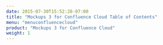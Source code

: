 ```yaml
---
date: 2015-07-30T15:52:28-07:00
title: "Mockups 3 for Confluence Cloud Table of Contents"
menu: "menuconfluencecloud"
product: "Mockups 3 for Confluence Cloud"
weight: 1
---
```


